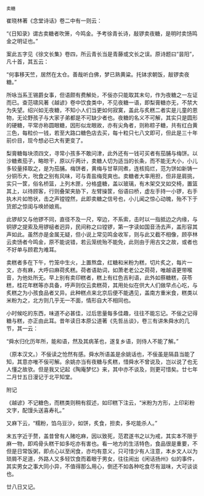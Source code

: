    卖糖 

   崔晓林著《念堂诗话》卷二中有一则云：

   “《日知录》谓古卖糖者吹箫，今鸣金。予考徐青长诗，敲锣卖夜糖，是明时卖饧鸣金之明证也。”

   案此五字见《徐文长集》卷四，所云青长当是青藤或文长之误。原诗题曰“昙阳”，凡十首，其五云：

   “何事移天竺，居然在太仓。善哉听白佛，梦已熟黄粱。托钵求朝饭，敲锣卖夜糖。”

   所咏当系王锡爵女事，但语颇有费解处，不佞亦只能取其末句，作为夜糖之一左证而已。查范啸风著《越谚》卷中饮食类中，不见夜糖一语，即梨膏糖亦无，不禁大为失望。绍兴如无夜糖，不知小人们当更如何寂寞，盖此与炙糕二者实是儿童的恩物，无论野孩子与大家子弟都是不可缺少者也。夜糖的名义不可解，其实只是圆形的硬糖，平常亦称圆眼糖，因形似龙眼故，亦有尖角者，则称粽子糖，共有红白黄三色，每粒价一钱，若至大路口糖色店去买，每十粒只七八文即可，但此是三十年前价目，现今想必已大有更变了。

   梨膏糖每块须四文，寻常小孩多不敢问津，此外还有一钱可买者有茄脯与梅饼。以沙糖煮茄子，略晾干，原以斤两计，卖糖人切为适当的长条，而不能无大小，小儿多较量择取之，是为茄脯。梅饼者，黄梅与甘草同煮，连核捣烂，范为饼如新铸一分铜币大，吮食之别有风味，可与青盐梅竞爽也。卖糖者大率用担，但非是肩挑，实只一筐，俗名桥篮，上列木匣，分格盛糖，盖以玻璃，有木架交叉如交椅，置篮其上，以待顾客，行则叠架夹胁下，左臂操筐，俗语曰桥，虚左手持一小锣，右手执木片如笏状，击之声镗镗然，此即卖糖之信号也，小儿闻之惊心动魄，殆不下于货郎之惊闺与唤娇娘焉。

   此锣却又与他锣不同，直径不及一尺，窄边，不系索，击时以一指抵边之内缘，与铜锣之提索及用锣槌者迥异，民间称之曰镗锣，第一字读如国音汤去声，盖形容其声如此。虽然亦是金属无疑，但小说上常见鸣金收军，则与此又截不相像，顾亭林云卖饧者今鸣金，原不能说错，若云笼统殆不能免，此则由于用古文之故，或者也不好单与顾君为难耳。

   卖糕者多在下午，竹笼中生火，上置熬盘，红糖和米粉为糕，切片炙之，每片一文，亦有麻，大呼曰麻荷炙糕。荷者语助词，如萧老老公之荷荷，唯越语更带喉音，为他处所无。早上别有卖印糕者，糕上有红色吉利语，此外如蔡糖糕，茯苓糕，桂花年糕等亦具备，呼声则仅云卖糕荷，其用处似在供大人们做早点心吃，与炙糕之为小孩食品者又异。此种糕点来北京后便不能遇见，盖南方重米食，糕类以米粉为之，北方则几乎无一不面，情形自大不相同也。

   小时候吃的东西，味道不必甚佳，过后思量每多佳趣，往往不能忘记。不佞之记得糖与糕，亦正由此耳。昔年读日本原公道著《先哲丛谈》，卷三有讲朱舜水的几节，其一云：

   “舜水归化历年所，能和语，然及其病革也，遂复乡语，则侍人不能了解。”

   （原本汉文。）不佞读之怆然有感。舜水所语盖是余姚话也，不佞虽是隔县当能了知，其意亦唯不佞可解。余姚亦当有夜糖与炙糕，惜舜水不曾说及，岂以说了也无人懂之故欤。但是我又记起《陶庵梦忆》来，其中亦不谈及，则更可惜矣。廿七年二月廿五日漫记于北平知堂。

   附记

   《越谚》不记糖色，而糕类则稍有叙述，如印糕下注云，“米粉为方形，上印彩粉文字，配馒头送喜寿礼。”

   又麻下云，“糯粉，馅乌豆沙，如饼，炙食，担卖，多吃能杀人。”

   末五字近于赘，盖昔曾有人赌吃麻，因以致死，范君遂书之以为戒，其实本不限于麻一物，即鸡骨头糕干如多吃亦有害也。看一地方的生活特色，食品很是重要，不但是日常饭粥，即点心以至闲食，亦均有意义，只可惜少有人注意，本乡文人以为琐屑不足道，外路人又多轻饮食而着眼于男女，往往闹出《闲话扬州》似的事件，其实男女之事大同小异，不值得那么用心，倒还不如各种吃食尽有滋味，大可谈谈也。

   廿八日又记。

